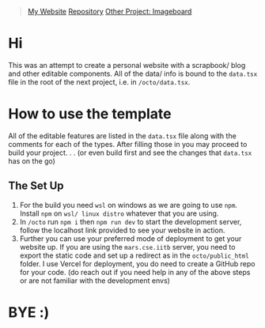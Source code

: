 > [My Website](https://www.cse.iitb.ac.in/~himanzu/)
> [Repository](https://github.com/hotramen-hellfire/scaling-octo-guacamole/tree/main)
> [Other Project: Imageboard](https://saitama-cyan.vercel.app/)
# Hi
This was an attempt to create a personal website with a scrapbook/ blog and other editable components. All of the data/ info is bound to the `data.tsx` file in the root of the next project, i.e. in `/octo/data.tsx`. 
# How to use the template
All of the editable features are listed in the `data.tsx` file along with the comments for each of the types. After filling those in you may proceed to build your project. . .
(or even build first and see the changes that `data.tsx` has on the go)
## The Set Up
 1. For the build you need `wsl` on windows as we are going to use `npm`. Install `npm` on `wsl/ linux distro` whatever that you are using.
2. In `/octo` run `npm i` then `npm run dev` to start the development server, follow the localhost link provided to see your website in action.
3. Further you can use your preferred mode of deployment to get your website up. If you are using the `mars.cse.iitb` server, you need to export the static code and set up a redirect as in the `octo/public_html` folder. I use Vercel for deployment, you do need to create a GitHub repo for your code.
(do reach out if you need help in any of the above steps or are not familiar with the development envs)
# BYE :)
